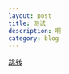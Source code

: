 ```yaml
---
layout: post
title: 测试
description: 啊
category: blog
---
```


[跳转](/designPatternAll/2020-12-04-builderPartten.md)